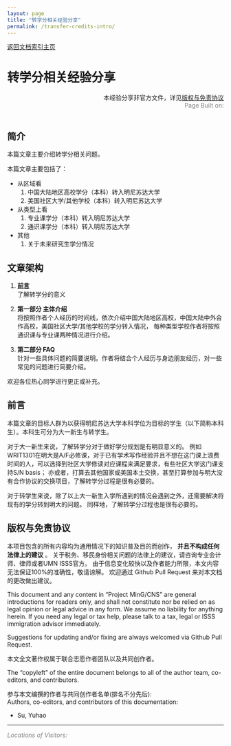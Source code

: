 ```yaml
---
layout: page
title: "转学分相关经验分享"
permalink: /transfer-credits-intro/
---
```


<div>
<a href="http://www.mingcns.org">返回文档索引主页</a>
</div>

# 转学分相关经验分享

<div align="right">
本经验分享非官方文件，详见<a href="#版权与免责协议">版权与免责协议</a><br>
<div style="color: grey">
Page Built on:
<i><script type="text/javascript"> document.write(document.lastModified); </script></i>
</div>
</div><br>


## 简介

本篇文章主要介绍转学分相关问题。

本篇文章主要包括了：
* 从区域看
    1. 中国大陆地区高校学分（本科）转入明尼苏达大学
    1. 美国社区大学/其他学校（本科）转入明尼苏达大学
* 从类型上看
    1. 专业课学分（本科）转入明尼苏达大学
    1. 通识课学分（本科）转入明尼苏达大学
* 其他
    1. 关于未来研究生学分情况


## 文章架构

1. **[前言](#前言)**  
了解转学分的意义

1. **第一部分 主体介绍**  
将按照作者个人经历的时间线，依次介绍中国大陆地区高校，中国大陆中外合作高校，美国社区大学/其他学校的学分转入情况，
每种类型学校作者将按照通识课与专业课两种情况进行介绍。

1. **第二部分 FAQ**  
针对一些具体问题的简要说明。作者将结合个人经历与身边朋友经历，对一些常见的问题进行简要介绍。

欢迎各位热心同学进行更正或补充。


## 前言

本篇文章的目标人群为以获得明尼苏达大学本科学位为目标的学生（以下简称本科生）。本科生可分为大一新生与转学生。

对于大一新生来说，了解转学分对于做好学分规划是有明显意义的。
例如WRIT1301在明大是A/F必修课，对于已有学术写作经验并且不想在这门课上浪费时间的人，可以选择到社区大学修读对应课程来满足要求，有些社区大学这门课支持S/N basis；
亦或者，打算去其他国家或美国本土交换，甚至打算参加与明大没有合作协议的交换项目，了解转学分过程是很有必要的。

对于转学生来说，除了以上大一新生入学所遇到的情况会遇到之外，还需要解决将现有的学分转到明大的问题。
同样地，了解转学分过程也是很有必要的。


## 版权与免责协议
本项目包含的所有内容均为通用情况下的知识普及目的而创作， **并且不构成任何法律上的建议** 。
关于税务、移民身份相关问题的法律上的建议，请咨询专业会计师、律师或者UMN ISSS官方。
由于信息变化较快以及作者能力所限，本文内容无法保证100%的准确性，敬请谅解。
欢迎通过 Github Pull Request 来对本文档的更改做出建议。

This document and any content in “Project MinG/CNS” are general introductions for readers only,
and shall not constitute nor be relied on as legal opinion or legal advice in any form.
We assume no liability for anything herein.
If you need any legal or tax help, please talk to a tax, legal or ISSS immigration advisor immediately.

Suggestions for updating and/or fixing are always welcomed via Github Pull Request.

本文全文著作权属于联合志愿作者团队以及共同创作者。

The “copyleft” of the entire document belongs to all of the author team, co-editors, and contributors.  

参与本文编撰的作者与共同创作者名单(排名不分先后):  
Authors, co-editors, and contributors of this documentation:

* Su, Yuhao

---
_<font color="grey">Locations of Visitors: </font>_
<div style="width: 50%; ">
<script type='text/javascript' id='clustrmaps' src='//cdn.clustrmaps.com/map_v2.js?cl=ffffff&w=a&t=tt&d=6dgA5xsRget7ciqINHnS-LTZ2Bt67OdMGfiecR3Qa-8&cmo=ff7a00&cmn=ff0000&ct=ffffff&co=2d78ad'></script>
</div>
